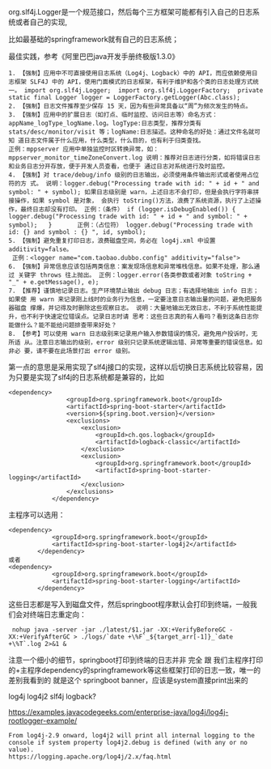 org.slf4j.Logger是一个规范接口，然后每个三方框架可能都有引入自己的日志系统或者自己的实现,

比如最基础的springframework就有自己的日志系统；

最佳实践，参考《阿里巴巴java开发手册终极版1.3.0》

```
1. 【强制】应用中不可直接使用日志系统（Log4j、Logback）中的 API，而应依赖使用日志框架 SLF4J 中的 API，使用门面模式的日志框架，有利于维护和各个类的日志处理方式统一。 import org.slf4j.Logger;  import org.slf4j.LoggerFactory;  private static final Logger logger = LoggerFactory.getLogger(Abc.class);  
2. 【强制】日志文件推荐至少保存 15 天，因为有些异常具备以“周”为频次发生的特点。 
3. 【强制】应用中的扩展日志（如打点、临时监控、访问日志等）命名方式： appName_logType_logName.log。logType:日志类型，推荐分类有 stats/desc/monitor/visit 等；logName:日志描述。这种命名的好处：通过文件名就可知 道日志文件属于什么应用，什么类型，什么目的，也有利于归类查找。 
正例：mppserver 应用中单独监控时区转换异常，如：                                 mppserver_monitor_timeZoneConvert.log 说明：推荐对日志进行分类，如将错误日志和业务日志分开存放，便于开发人员查看，也便于 通过日志对系统进行及时监控。 
4. 【强制】对 trace/debug/info 级别的日志输出，必须使用条件输出形式或者使用占位符的方 式。 说明：logger.debug("Processing trade with id: " + id + " and symbol: " + symbol); 如果日志级别是 warn，上述日志不会打印，但是会执行字符串拼接操作，如果 symbol 是对象， 会执行 toString()方法，浪费了系统资源，执行了上述操作，最终日志却没有打印。 正例：（条件） if (logger.isDebugEnabled()) {    logger.debug("Processing trade with id: " + id + " and symbol: " + symbol);   }       正例：（占位符） logger.debug("Processing trade with id: {} and symbol : {} ", id, symbol);  
5. 【强制】避免重复打印日志，浪费磁盘空间，务必在 log4j.xml 中设置 additivity=false。
 正例：<logger name="com.taobao.dubbo.config" additivity="false">  
6. 【强制】异常信息应该包括两类信息：案发现场信息和异常堆栈信息。如果不处理，那么通过 关键字 throws 往上抛出。 正例：logger.error(各类参数或者对象 toString + "_" + e.getMessage(), e); 
7. 【推荐】谨慎地记录日志。生产环境禁止输出 debug 日志；有选择地输出 info 日志；如果使 用 warn 来记录刚上线时的业务行为信息，一定要注意日志输出量的问题，避免把服务器磁盘 撑爆，并记得及时删除这些观察日志。 说明：大量地输出无效日志，不利于系统性能提升，也不利于快速定位错误点。记录日志时请 思考：这些日志真的有人看吗？看到这条日志你能做什么？能不能给问题排查带来好处？ 
8. 【参考】可以使用 warn 日志级别来记录用户输入参数错误的情况，避免用户投诉时，无所适 从。注意日志输出的级别，error 级别只记录系统逻辑出错、异常等重要的错误信息。如非必 要，请不要在此场景打出 error 级别。 
```

第一点的意思是采用实现了slf4j接口的实现，这样以后切换日志系统比较容易，因为只要是实现了slf4j的日志系统都是兼容的，比如

```MAVE
<dependency>
				<groupId>org.springframework.boot</groupId>
				<artifactId>spring-boot-starter</artifactId>
				<version>${spring.boot.version}</version>
				<exclusions>
					<exclusion>
						<groupId>ch.qos.logback</groupId>
						<artifactId>logback-classic</artifactId>
					</exclusion>
					<exclusion>
						<groupId>org.springframework.boot</groupId>
						<artifactId>spring-boot-starter-logging</artifactId>
					</exclusion>
				</exclusions>
			</dependency>
```

主程序可以选用：

```
<dependency>
            <groupId>org.springframework.boot</groupId>
            <artifactId>spring-boot-starter-log4j2</artifactId>
        </dependency>
或者
<dependency>
            <groupId>org.springframework.boot</groupId>
            <artifactId>spring-boot-starter-logging</artifactId>
        </dependency>
```



这些日志都是写入到磁盘文件，然后springboot程序默认会打印到终端，一般我们会对终端日志重定向：

```
 nohup java -server -jar ./latest/$1.jar -XX:+VerifyBeforeGC -XX:+VerifyAfterGC > ./logs/`date +\%F`_${target_arr[-1]}_`date +\%T`.log 2>&1 &
```

注意一个细小的细节，springboot打印到终端的日志并非 完全 跟 我们主程序打印的+主程序dependency的springframework等这些框架打印的日志一致，唯一的差别我看到的 就是这个 springboot banner，应该是system直接print出来的



log4j log4j2 slf4j logback?

https://examples.javacodegeeks.com/enterprise-java/log4j/log4j-rootlogger-example/

```
From log4j-2.9 onward, log4j2 will print all internal logging to the console if system property log4j2.debug is defined (with any or no value).
https://logging.apache.org/log4j/2.x/faq.html
```

